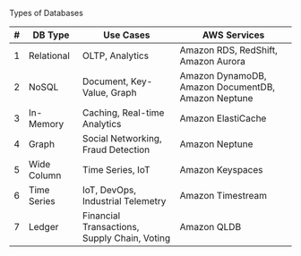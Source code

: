 Types of Databases 

| # | DB Type | Use Cases | AWS Services |
| - | ------- | --------- | ------------ |
| 1 | Relational | OLTP, Analytics | Amazon RDS, RedShift, Amazon Aurora |
| 2 | NoSQL | Document, Key-Value, Graph | Amazon DynamoDB, Amazon DocumentDB, Amazon Neptune |
| 3 | In-Memory | Caching, Real-time Analytics | Amazon ElastiCache |
| 4 | Graph | Social Networking, Fraud Detection | Amazon Neptune |
| 5 | Wide Column | Time Series, IoT | Amazon Keyspaces |
| 6 | Time Series | IoT, DevOps, Industrial Telemetry | Amazon Timestream |
| 7 | Ledger | Financial Transactions, Supply Chain, Voting | Amazon QLDB |
